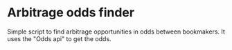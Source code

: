 # Arbitrage odds finder

Simple script to find arbitrage opportunities in odds between bookmakers. It uses the "Odds api" to get the odds.